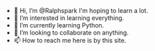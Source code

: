 - 👋 Hi, I’m @Ralphspark I'm hoping to learn a lot.
- 👀 I’m interested in learning everything. 
- 🌱 I’m currently learning Python. 
- 💞️ I’m looking to collaborate on anything. 
- 📫 How to reach me here is by this site. 

<!---
Ralphspark/Ralphspark is a ✨ special ✨ repository because its `README.md` (this file) appears on your GitHub profile.
You can click the Preview link to take a look at your changes.
--->
